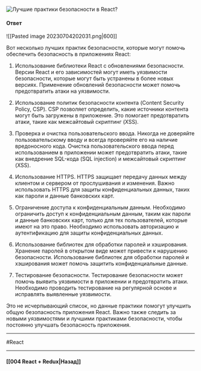 ![Лучшие практики безопасности в React?](https://youtu.be/__neFkxAO9s?t=694)

#### Ответ

![[Pasted image 20230704202031.png|600]]

Вот несколько лучших практик безопасности, которые могут помочь обеспечить безопасность в приложениях React:

1. Использование библиотеки React с обновлениями безопасности. Версии React и его зависимостей могут иметь уязвимости безопасности, которые могут быть устранены в более новых версиях. Применение обновлений безопасности может помочь предотвратить атаки на уязвимости.
    
2. Использование политик безопасности контента (Content Security Policy, CSP). CSP позволяет определить, какие источники контента могут быть загружены в приложение. Это помогает предотвратить атаки, такие как межсайтовый скриптинг (XSS).
    
3. Проверка и очистка пользовательского ввода. Никогда не доверяйте пользовательскому вводу и всегда проверяйте его на наличие вредоносного кода. Очистка пользовательского ввода перед использованием в приложении может предотвратить атаки, такие как внедрение SQL-кода (SQL injection) и межсайтовый скриптинг (XSS).
    
4. Использование HTTPS. HTTPS защищает передачу данных между клиентом и сервером от прослушивания и изменения. Важно использовать HTTPS для защиты конфиденциальных данных, таких как пароли и данные банковских карт.
    
5. Ограничение доступа к конфиденциальным данным. Необходимо ограничить доступ к конфиденциальным данным, таким как пароли и данные банковских карт, только для тех пользователей, которые имеют на это право. Необходимо использовать авторизацию и аутентификацию для защиты конфиденциальных данных.
    
6. Использование библиотек для обработки паролей и хэширования. Хранение паролей в открытом виде может привести к нарушению безопасности. Использование библиотек для обработки паролей и хэширования может помочь защитить конфиденциальные данные.
    
7. Тестирование безопасности. Тестирование безопасности может помочь выявить уязвимости в приложении и предотвратить атаки. Необходимо проводить тестирование на регулярной основе и исправлять выявленные уязвимости.
    

Это не исчерпывающий список, но данные практики помогут улучшить общую безопасность приложения React. Важно также следить за новыми уязвимостями и лучшими практиками безопасности, чтобы постоянно улучшать безопасность приложения.

____
#React

____

#### [[004 React + Redux|Назад]]